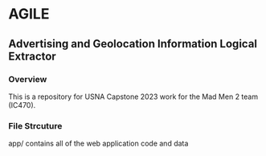 # AGILE
## Advertising and Geolocation Information Logical Extractor

### Overview
This is a repository for USNA Capstone 2023 work for the Mad Men 2 team (IC470).

### File Strcuture
app/ contains all of the web application code and data



